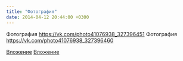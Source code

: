 ```yaml
---
title: "Фотография"
date: 2014-04-12 20:44:00 +0300
---
```


Фотография
https://vk.com/photo41076938_327396451
Фотография
https://vk.com/photo41076938_327396460

[Вложение](https://vk.com/photo41076938_327396451)
[Вложение](https://vk.com/photo41076938_327396460)
